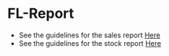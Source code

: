 # FL-Report
- See the guidelines for the sales report [Here](https://github.com/ikhsananandamap/FL-Report/blob/main/sales/Sales%20Guideline.md)
- See the guidelines for the stock report [Here](https://github.com/ikhsananandamap/FL-Report/blob/main/stock/Stock%20Guideline.md)
